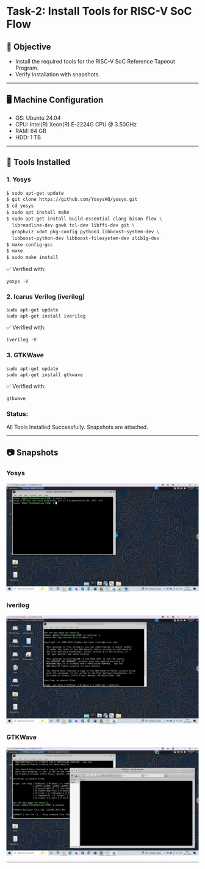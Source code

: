 # Task-2: Install Tools for RISC-V SoC Flow

## 🎯 Objective
- Install the required tools for the RISC-V SoC Reference Tapeout Program.
- Verify installation with snapshots.

---

## 🖥️ Machine Configuration
- OS: Ubuntu 24.04
- CPU: Intel(R) Xeon(R) E-2224G CPU @ 3.50GHz
- RAM: 64 GB
- HDD: 1 TB

---

## 🔧 Tools Installed

### 1. Yosys
```bash
$ sudo apt-get update
$ git clone https://github.com/YosysHQ/yosys.git
$ cd yosys
$ sudo apt install make
$ sudo apt-get install build-essential clang bison flex \
  libreadline-dev gawk tcl-dev libffi-dev git \
  graphviz xdot pkg-config python3 libboost-system-dev \
  libboost-python-dev libboost-filesystem-dev zlib1g-dev
$ make config-gcc
$ make
$ sudo make install
```

✅ Verified with:
```
yosys -V
```
### 2. Icarus Verilog (iverilog)
```
sudo apt-get update
sudo apt-get install iverilog
```

✅ Verified with:
```
iverilog -V
```

### 3. GTKWave
```
sudo apt-get update
sudo apt-get install gtkwave

```
✅ Verified with:
```
gtkwave
```

### Status:
All Tools Installed Successfully. Snapshots are attached.

---

## 📷 Snapshots

### Yosys
![Yosys Version](../images/Yosys.png)

### Iverilog
![Iverilog Version](../images/Iverilog.png)

### GTKWave
![GTKWave Version](../images/GTK_Wave.png)

---
